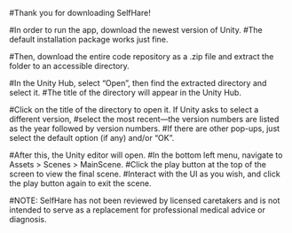 #Thank you for downloading SelfHare!

#In order to run the app, download the newest version of Unity.
#The default installation package works just fine.

#Then, download the entire code repository as a .zip file and extract the folder to an accessible directory.

#In the Unity Hub, select “Open”, then find the extracted directory and select it.
#The title of the directory will appear in the Unity Hub.

#Click on the title of the directory to open it. If Unity asks to select a different version,
#select the most recent—the version numbers are listed as the year followed by version numbers.
#If there are other pop-ups, just select the default option (if any) and/or “OK”.

#After this, the Unity editor will open.
#In the bottom left menu, navigate to Assets > Scenes > MainScene.
#Click the play button at the top of the screen to view the final scene.
#Interact with the UI as you wish, and click the play button again to exit the scene.

#NOTE: SelfHare has not been reviewed by licensed caretakers and is not intended to serve as a replacement for professional medical advice or diagnosis.
